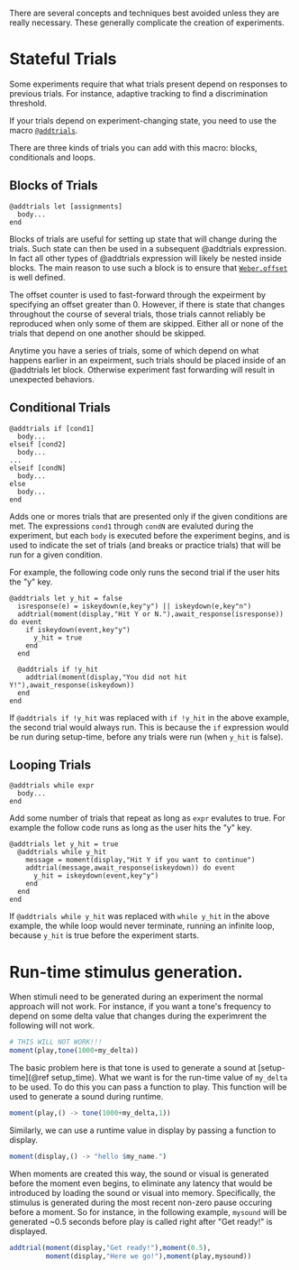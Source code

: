 There are several concepts and techniques best avoided unless they are really necessary. These generally complicate the creation of experiments. 

# Stateful Trials

Some experiments require that what trials present depend on responses to
previous trials. For instance, adaptive tracking to find a discrimination
threshold.

If your trials depend on experiment-changing state, you need to use the macro [`@addtrials`](@ref).

There are three kinds of trials you can add with this macro: blocks,
conditionals and loops.

## Blocks of Trials

    @addtrials let [assignments]
      body...
    end

Blocks of trials are useful for setting up state that will change during the
trials. Such state can then be used in a subsequent @addtrials expression. In
fact all other types of @addtrials expression will likely be nested inside
blocks. The main reason to use such a block is to ensure that 
[`Weber.offset`](@ref) is well defined.

The offset counter is used to fast-forward through the expeirment by specifying
an offset greater than 0.  However, if there is state that changes throughout
the course of several trials, those trials cannot reliably be reproduced when
only some of them are skipped. Either all or none of the trials that depend on
one another should be skipped.

Anytime you have a series of trials, some of which depend on what happens
earlier in an expeirment, such trials should be placed inside of an @addtrials
let block. Otherwise experiment fast forwarding will result in unexpected
behaviors.

## Conditional Trials

    @addtrials if [cond1]
      body...
    elseif [cond2]
      body...
    ...
    elseif [condN]
      body...
    else
      body...
    end

Adds one or mores trials that are presented only if the given conditions are
met. The expressions `cond1` through `condN` are evaluted during the experiment,
but each `body` is executed before the experiment begins, and is used to
indicate the set of trials (and breaks or practice trials) that will be run for
a given condition.

For example, the following code only runs the second trial if the user
hits the "y" key.

    @addtrials let y_hit = false
      isresponse(e) = iskeydown(e,key"y") || iskeydown(e,key"n")
      addtrial(moment(display,"Hit Y or N."),await_response(isresponse)) do event
        if iskeydown(event,key"y")
          y_hit = true
        end
      end

      @addtrials if !y_hit
        addtrial(moment(display,"You did not hit Y!"),await_response(iskeydown))
      end
    end

If `@addtrials if !y_hit` was replaced with `if !y_hit` in the above example,
the second trial would always run. This is because the `if` expression would be
run during setup-time, before any trials were run (when `y_hit` is false).

## Looping Trials

    @addtrials while expr
      body...
    end

Add some number of trials that repeat as long as `expr` evalutes to true.
For example the follow code runs as long as the user hits the "y" key.

    @addtrials let y_hit = true
      @addtrials while y_hit
        message = moment(display,"Hit Y if you want to continue")
        addtrial(message,await_response(iskeydown)) do event
          y_hit = iskeydown(event,key"y")
        end
      end
    end

If `@addtrials while y_hit` was replaced with `while y_hit` in the above
example, the while loop would never terminate, running an infinite loop, because
`y_hit` is true before the experiment starts.

# Run-time stimulus generation.

When stimuli need to be generated during an experiment the normal approach will
not work. For instance, if you want a tone's frequency to depend
on some delta value that changes during the experimrent the following will not work.

```julia
# THIS WILL NOT WORK!!!
moment(play,tone(1000+my_delta))
```

The basic problem here is that tone is used to generate a sound at
[setup-time](@ref setup_time). What we want is for the run-time value of
`my_delta` to be used. To do this you can pass a function to play. This function
will be used to generate a sound during runtime.

```julia
moment(play,() -> tone(1000+my_delta,1))
```

Similarly, we can use a runtime value in display by passing a function to display.

```julia
moment(display,() -> "hello $my_name.")
```

When moments are created this way, the sound or visual is generated before the
moment even begins, to eliminate any latency that would be introduced by loading
the sound or visual into memory. Specifically, the stimulus is generated during
the most recent non-zero pause occuring before a moment. So for instance, in the
following example, `mysound` will be generated ~0.5 seconds before play is
called right after "Get ready!" is displayed.

```julia
addtrial(moment(display,"Get ready!"),moment(0.5),
         moment(display,"Here we go!"),moment(play,mysound))
```

